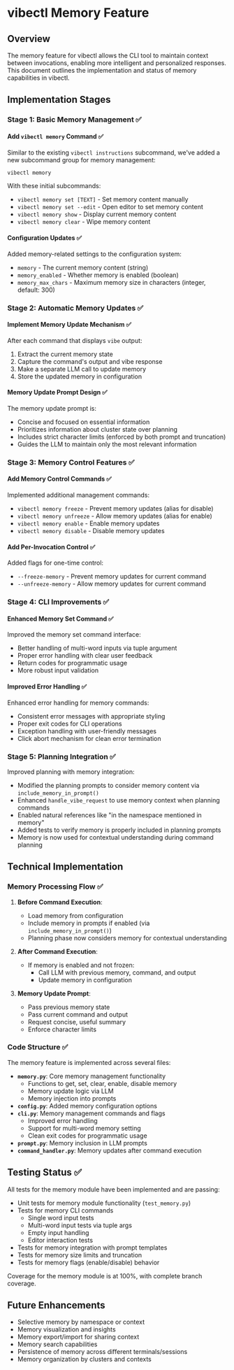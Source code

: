 # vibectl Memory Feature

## Overview

The memory feature for vibectl allows the CLI tool to maintain context between
invocations, enabling more intelligent and personalized responses. This document
outlines the implementation and status of memory capabilities in vibectl.

## Implementation Stages

### Stage 1: Basic Memory Management ✅

#### Add `vibectl memory` Command ✅

Similar to the existing `vibectl instructions` subcommand, we've added a new
subcommand group for memory management:

```zsh
vibectl memory
```

With these initial subcommands:

- `vibectl memory set [TEXT]` - Set memory content manually
- `vibectl memory set --edit` - Open editor to set memory content
- `vibectl memory show` - Display current memory content
- `vibectl memory clear` - Wipe memory content

#### Configuration Updates ✅

Added memory-related settings to the configuration system:

- `memory` - The current memory content (string)
- `memory_enabled` - Whether memory is enabled (boolean)
- `memory_max_chars` - Maximum memory size in characters (integer, default: 300)

### Stage 2: Automatic Memory Updates ✅

#### Implement Memory Update Mechanism ✅

After each command that displays `vibe` output:

1. Extract the current memory state
2. Capture the command's output and vibe response
3. Make a separate LLM call to update memory
4. Store the updated memory in configuration

#### Memory Update Prompt Design ✅

The memory update prompt is:
- Concise and focused on essential information
- Prioritizes information about cluster state over planning
- Includes strict character limits (enforced by both prompt and truncation)
- Guides the LLM to maintain only the most relevant information

### Stage 3: Memory Control Features ✅

#### Add Memory Control Commands ✅

Implemented additional management commands:

- `vibectl memory freeze` - Prevent memory updates (alias for disable)
- `vibectl memory unfreeze` - Allow memory updates (alias for enable)
- `vibectl memory enable` - Enable memory updates
- `vibectl memory disable` - Disable memory updates

#### Add Per-Invocation Control ✅

Added flags for one-time control:

- `--freeze-memory` - Prevent memory updates for current command
- `--unfreeze-memory` - Allow memory updates for current command

### Stage 4: CLI Improvements ✅

#### Enhanced Memory Set Command ✅

Improved the memory set command interface:
- Better handling of multi-word inputs via tuple argument
- Proper error handling with clear user feedback
- Return codes for programmatic usage
- More robust input validation

#### Improved Error Handling ✅

Enhanced error handling for memory commands:
- Consistent error messages with appropriate styling
- Proper exit codes for CLI operations
- Exception handling with user-friendly messages
- Click abort mechanism for clean error termination

### Stage 5: Planning Integration ✅

Improved planning with memory integration:

- Modified the planning prompts to consider memory content via `include_memory_in_prompt()`
- Enhanced `handle_vibe_request` to use memory context when planning commands
- Enabled natural references like "in the namespace mentioned in memory"
- Added tests to verify memory is properly included in planning prompts
- Memory is now used for contextual understanding during command planning

## Technical Implementation

### Memory Processing Flow ✅

1. **Before Command Execution**:
   - Load memory from configuration
   - Include memory in prompts if enabled (via `include_memory_in_prompt()`)
   - Planning phase now considers memory for contextual understanding

2. **After Command Execution**:
   - If memory is enabled and not frozen:
     - Call LLM with previous memory, command, and output
     - Update memory in configuration

3. **Memory Update Prompt**:
   - Pass previous memory state
   - Pass current command and output
   - Request concise, useful summary
   - Enforce character limits

### Code Structure ✅

The memory feature is implemented across several files:

- **`memory.py`**: Core memory management functionality
  - Functions to get, set, clear, enable, disable memory
  - Memory update logic via LLM
  - Memory injection into prompts
- **`config.py`**: Added memory configuration options
- **`cli.py`**: Memory management commands and flags
  - Improved error handling
  - Support for multi-word memory setting
  - Clean exit codes for programmatic usage
- **`prompt.py`**: Memory inclusion in LLM prompts
- **`command_handler.py`**: Memory updates after command execution

## Testing Status ✅

All tests for the memory module have been implemented and are passing:

- Unit tests for memory module functionality (`test_memory.py`)
- Tests for memory CLI commands
  - Single word input tests
  - Multi-word input tests via tuple args
  - Empty input handling
  - Editor interaction tests
- Tests for memory integration with prompt templates
- Tests for memory size limits and truncation
- Tests for memory flags (enable/disable) behavior

Coverage for the memory module is at 100%, with complete branch coverage.

## Future Enhancements

- Selective memory by namespace or context
- Memory visualization and insights
- Memory export/import for sharing context
- Memory search capabilities
- Persistence of memory across different terminals/sessions
- Memory organization by clusters and contexts
